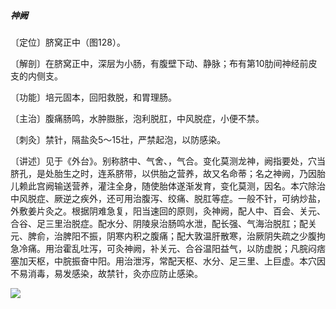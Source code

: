 ##### 神阙

〔定位〕脐窝正中（图128）。

〔解剖〕在脐窝正中，深层为小肠，有腹壁下动、静脉；布有第10肋间神经前皮支的内侧支。

〔功能〕培元固本，回阳救脱，和胃理肠。

〔主治〕腹痛肠鸣，水肿臌胀，泡利脱肛，中风脱症，小便不禁。

〔刺灸〕禁针，隔盐灸5〜15壮，严禁起泡，以防感染。

〔讲述〕见于《外台》。别称脐中、气舍、，气合。变化莫测龙神，阙指要处，穴当脐孔，是处胎生之时，连系脐带，以供胎之营养，故又名命蒂；名之神阙，乃因胎儿赖此宫阙输送营养，灌注全身，随使胎体遂渐发育，变化莫测，因名。本穴除治中风脱症、厥逆之疾外，还可用治腹泻、绞痛、脱肛等症。一般不针，可纳炒盐，外敷姜片灸之。根据阴难急复，阳当速回的原则，灸神阙，配人中、百会、关元、合谷、足三里治脱症。配水分、阴陵泉治肠鸣水泄，配长强、气海治脱肛；配关元、脾俞，治脾阳不振，阴寒内积之腹痛；配大敦温肝散寒，治厥阴失疏之少腹拘急冷痛。用治霍乱吐泻，可灸神阙，补关元、合谷温阳益气，以防虚脱；凡脘闷痞塞加天枢，中脘振奋中阳。用治泄泻，常配天枢、水分、足三里、上巨虚。本穴因不易消毒，易发感染，故禁针，灸亦应防止感染。

![](img/图128.jpg)

